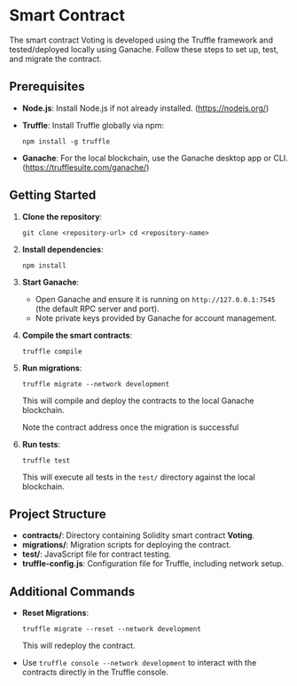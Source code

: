 Smart Contract 
======================

The smart contract Voting is developed using the Truffle framework and tested/deployed locally using Ganache. Follow these steps to set up, test, and migrate the contract.

Prerequisites
-------------

-   **Node.js**: Install Node.js if not already installed. (<https://nodejs.org/>)
-   **Truffle**: Install Truffle globally via npm:

    `npm install -g truffle`

-   **Ganache**: For the local blockchain, use the Ganache desktop app or CLI. (https://trufflesuite.com/ganache/)

Getting Started
---------------

1.  **Clone the repository**:

    `git clone <repository-url>
    cd <repository-name>`

2.  **Install dependencies**:

    `npm install`

3.  **Start Ganache**:

    -   Open Ganache and ensure it is running on `http://127.0.0.1:7545` (the default RPC server and port).
    -   Note private keys provided by Ganache for account management.
  
4.  **Compile the smart contracts**:

    `truffle compile`

5.  **Run migrations**:

    `truffle migrate --network development`

    This will compile and deploy the contracts to the local Ganache blockchain.

    Note the contract address once the migration is successful

6.  **Run tests**:

    `truffle test`

    This will execute all tests in the `test/` directory against the local blockchain.

Project Structure
-----------------

-   **contracts/**: Directory containing Solidity smart contract **Voting**.
-   **migrations/**: Migration scripts for deploying the contract.
-   **test/**: JavaScript file for contract testing.
-   **truffle-config.js**: Configuration file for Truffle, including network setup.

Additional Commands
-------------------

-   **Reset Migrations**:

    `truffle migrate --reset --network development`

    This will redeploy the contract.

-   Use `truffle console --network development` to interact with the contracts directly in the Truffle console.
